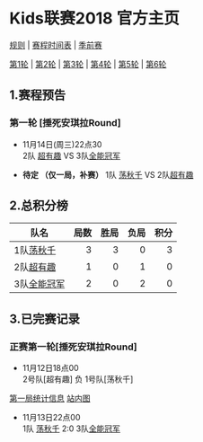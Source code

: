 # Kids联赛2018 官方主页

[规则](rule.md) | [赛程时间表](schedule.md) | [季前赛](score.md)

[第1轮](round1.md) | [第2轮](round2.md) | [第3轮](round3.md) |
[第4轮](round4.md) | [第5轮](round5.md) | [第6轮](round6.md) 

## 1.赛程预告
### 第一轮 [捶死安琪拉Round]
 
 - 11月14日(周三)22点30    
 2队 [超有趣](team2.md) VS  3队[全能冠军](team3.md)

 -  **待定    （仅一局，补赛）**
  1队 [荡秋千](team1.md) VS  2队[超有趣](team2.md)

## 2.总积分榜

| 队名         | 局数 | 胜局 | 负局 |  积分 |
|-------------| --: | --: | --: | --: |
| 1队[荡秋千](team1.md)   | 3  | 3  | 0 | 3 |
| 2队[超有趣](team2.md)   | 1  | 0  | 1 | 0 |
| 3队[全能冠军](team3.md) | 2  | 0  | 2 | 0 |

## 3.已完赛记录
### 正赛第一轮[捶死安琪拉Round]
- 11月12日18点00    
2号队[超有趣]  负  1号队[荡秋千] 

[第一局统计信息](https://upload.cc/i4/BuHOi.jpg)
[站内图](pic/r1_2v1.jpg)

- 11月13日22点00    
 1队 [荡秋千](team1.md)  2:0 3队[全能冠军](team3.md)


